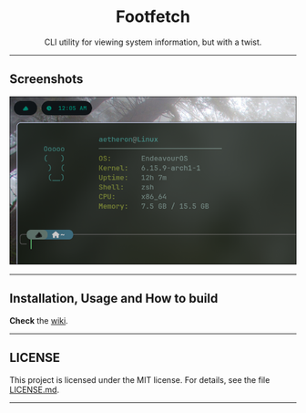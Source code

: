 <div align="center">
  <h1 align="center">Footfetch</h1>
  <p>
   CLI utility for viewing system information, but with a twist.
  </p>
</div>

---

## Screenshots

<p align="center"> <img src="https://raw.githubusercontent.com/aidendev0/footfetch/main/images/screenshot.png" alt="Screenshot" width="600"> </p>

---

## Installation, Usage and How to build

**Check** the [wiki](https://github.com/lobotomydev/footfetch/wiki).

---

## LICENSE

This project is licensed under the MIT license. For details, see the file [LICENSE.md](https://github.com/aidendev0/footfetch/blob/main/LICENSE.md).

---